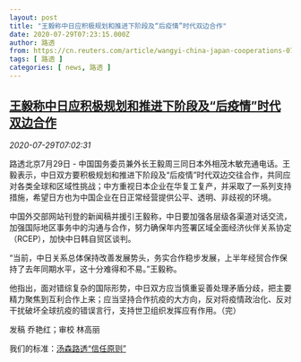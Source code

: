```yaml
---
layout: post
title: "王毅称中日应积极规划和推进下阶段及“后疫情”时代双边合作"
date: 2020-07-29T07:23:15.000Z
author: 路透
from: https://cn.reuters.com/article/wangyi-china-japan-cooperations-0729-wed-idCNKCS24U0U7
tags: [ 路透 ]
categories: [ news, 路透 ]
---
```

<!--1596007395000-->
[王毅称中日应积极规划和推进下阶段及“后疫情”时代双边合作](https://cn.reuters.com/article/wangyi-china-japan-cooperations-0729-wed-idCNKCS24U0U7)
------

<div>
<div><i>2020-07-29T07:02:31</i></div><div class="StandardArticleBody_body"><p>路透北京7月29日 - 中国国务委员兼外长王毅周三同日本外相茂木敏充通电话。王毅表示，中日双方要积极规划和推进下阶段及“后疫情”时代双边交往合作，共同应对各类全球和区域性挑战；中方重视日本企业在华复工复产，并采取了一系列支持措施，希望日方也为中国企业在日正常经营提供公平、透明、非歧视的环境。 </p><p>中国外交部网站刊登的新闻稿并援引王毅称，中日要加强各层级各渠道对话交流，加强国际地区事务中的沟通与合作，努力确保年内签署区域全面经济伙伴关系协定（RCEP），加快中日韩自贸区谈判。 </p><p>“当前，中日关系总体保持改善发展势头，务实合作稳步发展，上半年经贸合作保持了去年同期水平，这十分难得和不易。”王毅称。 </p><p>他指出，面对错综复杂的国际形势，中日双方应当慎重妥善处理矛盾分歧，把主要精力聚焦到互利合作上来；应当坚持合作抗疫的大方向，反对将疫情政治化、反对干扰破坏全球抗疫的错误言行，支持世卫组织发挥应有作用。（完） </p><div class="Attribution_container"><div class="Attribution_attribution"><p class="Attribution_content">发稿 乔艳红；审校 林高丽 </p></div></div><div class="StandardArticleBody_trustBadgeContainer"><span class="StandardArticleBody_trustBadgeTitle">我们的标准：</span><span class="trustBadgeUrl"><a href="https://www.thomsonreuters.cn/content/dam/openweb/documents/pdf/china/brochures/about-us-1.pdf">汤森路透“信任原则”</a></span></div></div>
</div>
